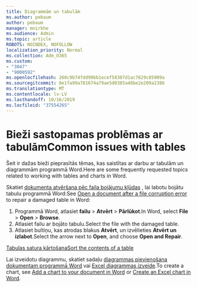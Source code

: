 ```yaml
---
title: Diagrammām un tabulām
ms.author: pebaum
author: pebaum
manager: mnirkhe
ms.audience: Admin
ms.topic: article
ROBOTS: NOINDEX, NOFOLLOW
localization_priority: Normal
ms.collection: Adm_O365
ms.custom:
- "3047"
- "9000592"
ms.openlocfilehash: 260c9b74fdd99bb1ecef58307d1ac7629c05909a
ms.sourcegitcommit: 8e1fa99a781674a79ae5d0385a48be2e209a2386
ms.translationtype: MT
ms.contentlocale: lv-LV
ms.lasthandoff: 10/16/2019
ms.locfileid: "37554265"
---
```

# <a name="common-issues-with-tables"></a><span data-ttu-id="2177e-102">Bieži sastopamas problēmas ar tabulām</span><span class="sxs-lookup"><span data-stu-id="2177e-102">Common issues with tables</span></span> 

<span data-ttu-id="2177e-103">Šeit ir dažas bieži pieprasītās tēmas, kas saistītas ar darbu ar tabulām un diagrammām programmā Word.</span><span class="sxs-lookup"><span data-stu-id="2177e-103">Here are some frequently requested topics related to working with tables and charts in Word.</span></span>

<span data-ttu-id="2177e-104">Skatiet [dokumenta atvēršana pēc faila bojājumu kļūdas](https://support.office.com/article/47df9d48-2165-4411-a699-1786ac734bc3) , lai labotu bojātu tabulu programmā Word:</span><span class="sxs-lookup"><span data-stu-id="2177e-104">See [Open a document after a file corruption error](https://support.office.com/article/47df9d48-2165-4411-a699-1786ac734bc3) to repair a damaged table in Word:</span></span>

 1. <span data-ttu-id="2177e-105">Programmā Word, atlasiet **failu** > **Atvērt** > **Pārlūkot**.</span><span class="sxs-lookup"><span data-stu-id="2177e-105">In Word, select **File** > **Open** > **Browse**.</span></span>
 2. <span data-ttu-id="2177e-106">Atlasiet failu ar bojāto tabulu.</span><span class="sxs-lookup"><span data-stu-id="2177e-106">Select the file with the damaged table.</span></span>
 3. <span data-ttu-id="2177e-107">Atlasiet bultiņu, kas atrodas blakus **Atvērt**, un izvēlieties **Atvērt un izlabot**.</span><span class="sxs-lookup"><span data-stu-id="2177e-107">Select the arrow next to **Open**, and choose **Open and Repair**.</span></span>

[<span data-ttu-id="2177e-108">Tabulas satura kārtošana</span><span class="sxs-lookup"><span data-stu-id="2177e-108">Sort the contents of a table</span></span>](https://support.office.com/article/F8392477-4613-49CD-ABA6-7C2E48F1D91F)

<span data-ttu-id="2177e-109">Lai izveidotu diagrammu, skatiet sadaļu [diagrammas pievienošana dokumentam programmā Word](https://support.office.com/article/ff48e3eb-5e04-4368-a39e-20df7c798932) vai [Excel diagrammas izveide](https://support.office.com/article/11A7D2F0-4487-4A9B-BBC6-D50916CD4A57).</span><span class="sxs-lookup"><span data-stu-id="2177e-109">To create a chart, see [Add a chart to your document in Word](https://support.office.com/article/ff48e3eb-5e04-4368-a39e-20df7c798932) or [Create an Excel chart in Word](https://support.office.com/article/11A7D2F0-4487-4A9B-BBC6-D50916CD4A57).</span></span>